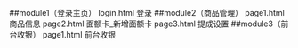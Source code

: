 ##module1（登录主页）
    login.html      登录
##module2（商品管理）
    page1.html      商品信息
    page2.html      面额卡_新增面额卡
    page3.html      提成设置
##module3（前台收银）
    page1.html      前台收银
